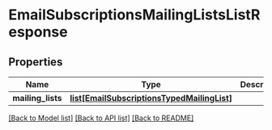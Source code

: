 # EmailSubscriptionsMailingListsListResponse

## Properties
Name | Type | Description | Notes
------------ | ------------- | ------------- | -------------
**mailing_lists** | [**list[EmailSubscriptionsTypedMailingList]**](EmailSubscriptionsTypedMailingList.md) |  | [optional] 

[[Back to Model list]](../README.md#documentation-for-models) [[Back to API list]](../README.md#documentation-for-api-endpoints) [[Back to README]](../README.md)

